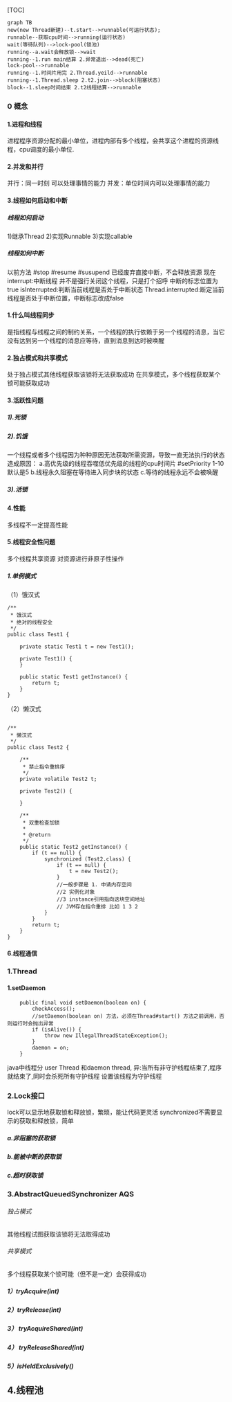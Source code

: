 [TOC]

```mermaid
graph TB
new(new Thread新建)--t.start-->runnable(可运行状态);
runnable--获取cpu时间-->running(运行状态)
wait(等待队列)-->lock-pool(锁池)
running--a.wait会释放锁-->wait
running--1.run main结算 2.异常退出-->dead(死亡)
lock-pool-->runnable
running--1.时间片用完 2.Thread.yeild-->runnable
running--1.Thread.sleep 2.t2.join-->block(阻塞状态)
block--1.sleep时间结束 2.t2线程结算-->runnable

```
### 0 概念
#### 1.进程和线程
进程程序资源分配的最小单位，进程内部有多个线程，会共享这个进程的资源线程，cpu调度的最小单位.
#### 2.并发和并行
并行：同一时刻 可以处理事情的能力
并发：单位时间内可以处理事情的能力

#### 3.线程如何启动和中断
##### 线程如何启动
1)继承Thread
2)实现Runnable
3)实现callable
##### 线程如何中断
以前方法 #stop #resume #susupend 已经废弃直接中断，不会释放资源
现在
interrupt:中断线程 并不是强行关闭这个线程，只是打个招呼 中断的标志位置为true
isInterrupted:判断当前线程是否处于中断状态
Thread.interrupted:断定当前线程是否处于中断位置，中断标志改成false

#### 1.什么叫线程同步
是指线程与线程之间的制约关系，一个线程的执行依赖于另一个线程的消息，当它没有达到另一个线程的消息应等待，直到消息到达时被唤醒
#### 2.独占模式和共享模式
处于独占模式其他线程获取该锁将无法获取成功
在共享模式，多个线程获取某个锁可能获取成功
#### 3.活跃性问题
##### 1).死锁
##### 2).饥饿
一个线程或者多个线程因为种种原因无法获取所需资源，导致一直无法执行的状态
造成原因：
a.高优先级的线程吞噬低优先级的线程的cpu时间片
#setPriority 1-10 默认是5
b.线程永久阻塞在等待进入同步块的状态
c.等待的线程永远不会被唤醒
##### 3).活锁
#### 4.性能
多线程不一定提高性能
#### 5.线程安全性问题
多个线程共享资源
对资源进行非原子性操作

##### 1.单例模式
（1）饿汉式
```
/**
 * 饿汉式
 * 绝对的线程安全
 */
public class Test1 {

    private static Test1 t = new Test1();

    private Test1() {
    }

    public static Test1 getInstance() {
        return t;
    }
}

```
（2）懒汉式
```

/**
 * 懒汉式
 */
public class Test2 {

    /**
     * 禁止指令重排序
     */
    private volatile Test2 t;

    private Test2() {

    }

    /**
     * 双重检查加锁
     * 
     * @return
     */
    public static Test2 getInstance() {
        if (t == null) {
            synchronized (Test2.class) {
                if (t == null) {
                    t = new Test2();
                }
                //一般步骤是 1. 申请内存空间
                //2 实例化对象
                //3 instance引用指向这块空间地址
                // JVM存在指令重排 比如 1 3 2
            }
        }
        return t;
    }
}

```

#### 6.线程通信




### 1.Thread

#### 1.setDaemon
```
    public final void setDaemon(boolean on) {
        checkAccess();
        //setDaemon(boolean on) 方法，必须在Thread#start() 方法之前调用，否则运行时会抛出异常
        if (isAlive()) {
            throw new IllegalThreadStateException();
        }
        daemon = on;
    }
```
java中线程分 user Thread 和daemon thread,
异:当所有非守护线程结束了,程序就结束了,同时会杀死所有守护线程
设置该线程为守护线程

### 2.Lock接口
lock可以显示地获取锁和释放锁，繁琐，能让代码更灵活
synchronized不需要显示的获取和释放锁，简单
##### a.非阻塞的获取锁
##### b.能被中断的获取锁
##### c.超时获取锁
### 3.AbstractQueuedSynchronizer AQS
###### 独占模式
其他线程试图获取该锁将无法取得成功
###### 共享模式
多个线程获取某个锁可能（但不是一定）会获得成功

##### 1）tryAcquire(int)
##### 2）tryRelease(int)
##### 3） tryAcquireShared(int)
##### 4） tryReleaseShared(int)
##### 5）isHeldExclusively()

## 4.线程池



